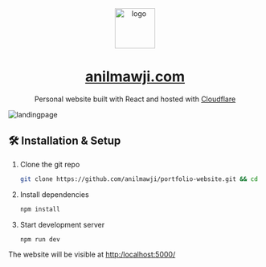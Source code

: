 <div align="center">
  <img alt="logo" src="public/icon.svg" width="80" />
</div>
<h1 align="center">
  <a href="https://www.anilmawji.com/" target="_blank">
    anilmawji.com
  </a>
</h1>
<p align="center">
  Personal website built with React and hosted with <a href="https://www.cloudflare.com/" target="_blank">Cloudflare</a>
</p>

![landingpage](https://github.com/user-attachments/assets/6873ac52-6f47-42a3-98fd-8dd62a520675)

## 🛠 Installation & Setup

1. Clone the git repo

   ```sh
   git clone https://github.com/anilmawji/portfolio-website.git && cd portfolio-website
   ```

2. Install dependencies

   ```sh
   npm install
   ```

3. Start development server

   ```sh
   npm run dev
   ```

The website will be visible at [http:/localhost:5000/](http://localhost:5000/)

